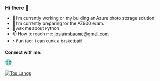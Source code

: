### Hi there 👋


- 🔭 I’m currently working on my building an Azure photo storage solution.
- 🌱 I’m currently preparing for the AZ900 exam.
- 💬 Ask me about Python
- 📫 How to reach me: josiahmbaomc@gmail.com
- ⚡ Fun fact: I can dunk a basketball!

**Connect with me:**

[<img width="22px" src="./website.png" />][website]


[![Top Langs](https://github-readme-stats.vercel.app/api/top-langs/?username=josiah-mbao&layout=compact)](https://github.com/anuraghazra/github-readme-stats)

[website]: [https://google.com](https://youtu.be/dQw4w9WgXcQ)https://youtu.be/dQw4w9WgXcQ
